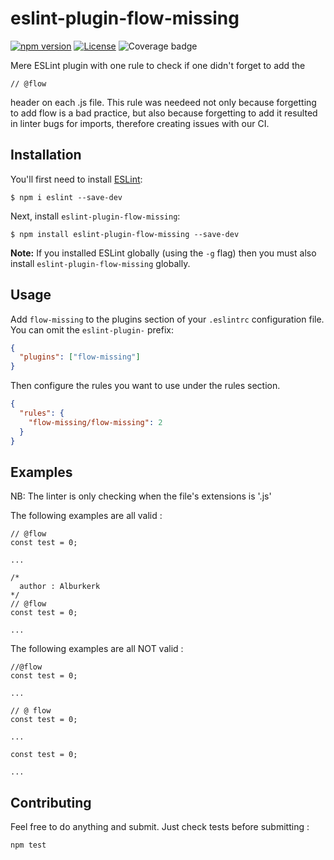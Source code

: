 # eslint-plugin-flow-missing

[![npm version][npm-image]][npm-url]
[![License][license-image]][license-url]
![Coverage badge][coverage-badge]

[npm-url]: https://www.npmjs.com/package/eslint-plugin-flow-missing
[npm-image]: https://img.shields.io/npm/v/make-coverage-badge.svg
[license-url]: https://opensource.org/licenses/MIT
[license-image]: https://img.shields.io/npm/l/make-coverage-badge.svg
[coverage-badge]: https://img.shields.io/badge/Coverage-100%25-brightgreen.svg

Mere ESLint plugin with one rule to check if one didn't forget to add the

```
// @flow
```

header on each .js file. This rule was needeed not only because forgetting to add flow is a bad practice, but also because forgetting to add it resulted in linter bugs for imports, therefore creating issues with our CI.

## Installation

You'll first need to install [ESLint](http://eslint.org):

```
$ npm i eslint --save-dev
```

Next, install `eslint-plugin-flow-missing`:

```
$ npm install eslint-plugin-flow-missing --save-dev
```

**Note:** If you installed ESLint globally (using the `-g` flag) then you must also install `eslint-plugin-flow-missing` globally.

## Usage

Add `flow-missing` to the plugins section of your `.eslintrc` configuration file. You can omit the `eslint-plugin-` prefix:

```json
{
  "plugins": ["flow-missing"]
}
```

Then configure the rules you want to use under the rules section.

```json
{
  "rules": {
    "flow-missing/flow-missing": 2
  }
}
```

## Examples

NB: The linter is only checking when the file's extensions is '.js'

The following examples are all valid :

```
// @flow
const test = 0;

...
```

```
/*
  author : Alburkerk
*/
// @flow
const test = 0;

...
```

The following examples are all NOT valid :

```
//@flow
const test = 0;

...
```

```
// @ flow
const test = 0;

...
```

```
const test = 0;

...
```

## Contributing

Feel free to do anything and submit. Just check tests before submitting :

```
npm test
```
